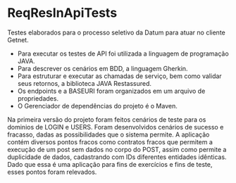 # ReqResInApiTests
  Testes elaborados para o processo seletivo da Datum para atuar no cliente Getnet. 
  * Para executar os testes de API foi utilizada a linguagem de programação JAVA. 
  * Para descrever os cenários em BDD, a linguagem Gherkin. 
  * Para estruturar e executar as chamadas de serviço, bem como validar seus retornos, a biblioteca JAVA Restassured. 
  * Os endpoints e a BASEURI foram organizados em um arquivo de propriedades.
  * O Gerenciador de dependências do projeto é o Maven.
  
  Na primeira versão do projeto foram feitos cenários de teste para os dominios de LOGIN e USERS. Foram desenvolvidos cenários de sucesso e fracasso, dadas as possibilidades que o sistema permite. 
  A aplicação contém diversos pontos fracos como contratos fracos que permitem a execução de um post sem dados no corpo do POST, assim como permite a duplicidade de dados, cadastrando com IDs diferentes entidades idênticas. Dado que essa é uma aplicação para fins de exercícios e fins de teste, esses pontos foram relevados.
